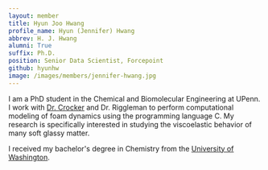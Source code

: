 ```yaml
---
layout: member
title: Hyun Joo Hwang
profile_name: Hyun (Jennifer) Hwang
abbrev: H. J. Hwang
alumni: True
suffix: Ph.D.
position: Senior Data Scientist, Forcepoint 
github: hyunhw
image: /images/members/jennifer-hwang.jpg
---
```


I am a PhD student in the Chemical and Biomolecular Engineering at UPenn. I work with [Dr. Crocker](http://crocker.seas.upenn.edu/) and Dr. Riggleman to perform computational modeling of foam dynamics using the programming language C. My research is specifically interested in studying the viscoelastic behavior of many soft glassy matter.

I received my bachelor's degree in Chemistry from the [University of Washington](http://www.washington.edu/).

